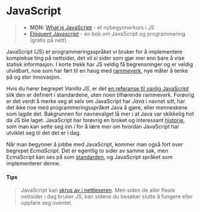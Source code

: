 # JavaScript

> * **MDN:** [What is JavaScript](https://developer.mozilla.org/en-US/docs/Learn/JavaScript/First_steps/What_is_JavaScript) - et nybegynnerkurs i JS
> * [Eloquent Javascript](http://eloquentjavascript.net/) - en bok om JavaScript og programmering (gratis på nett)

JavaScript (JS) er programmeringsspråket vi bruker for å implementere komplekse ting på nettsider, det vil si sider som gjør mer enn bare å vise statisk informasjon. I korte trekk har JS veldig få begrensninger og er veldig utvidbart, noe som har ført til en haug med [rammeverk](/05-javascript/rammeverk.md), nye måter å tenke på og stor innovasjon.

Hvis du hører begrepet _Vanilla JS_, er det [en referanse til vanlig JavaScript](https://stackoverflow.com/questions/20435653/what-is-vanillajs) slik den er definert i standardene, uten noen tilhørende rammeverk. Forøvrig er det verdt å merke seg at selv om JavaScript har _Java_ i navnet sitt, har det ikke noe med programmeringsspråket Java å gjøre, eller menneskene som lagde det. Bakgrunnen for navnevalget lå mer i at Java var skikkelig hot da JS ble laget. JavaScript har forøvrig en broket og interessant [historie](https://en.wikipedia.org/wiki/JavaScript), som man kan sette seg inn i for å lære mer om hvordan JavaScript har utviklet seg til det det er i dag.

Når man begynner å jobbe med JavaScript, kommer man også fort over begrepet _EcmaScript_. Det er egentlig to sider av samme sak, men EcmaScript kan ses på som [standarden](/05-javascript/10-ecmascript.md), og JavaScript språket som implementerer denne.

#### Tips
> JavaScript kan [skrus av i nettleseren](https://productforums.google.com/forum/#!msg/chrome/BYOQskiuGU0/5PRO2P-1WWwJ). Men siden de aller fleste nettsider i dag bruker JS, kan sidene du besøker slutte å fungere eller oppføre seg uventet.
